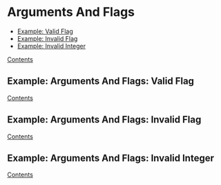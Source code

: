 # Arguments And Flags

- [Example: Valid Flag](#example-arguments-and-flags-valid-flag)
- [Example: Invalid Flag](#example-arguments-and-flags-invalid-flag)
- [Example: Invalid Integer](#example-arguments-and-flags-invalid-integer)

[Contents](../../README.md#contents)

## Example: Arguments And Flags: Valid Flag

<!--- gotomd::file::./valid_flag/example_test.go -->

<!--- gotomd::tst::./valid_flag/package -->

[Contents](../../README.md#contents)

## Example: Arguments And Flags: Invalid Flag

<!--- gotomd::file::./invalid_flag/example_test.go -->

<!--- gotomd::tst::./invalid_flag/package -->

[Contents](../../README.md#contents)

## Example: Arguments And Flags: Invalid Integer

<!--- gotomd::file::./invalid_integer/example_test.go -->

<!--- gotomd::tst::./invalid_integer/package -->

[Contents](../../README.md#contents)
